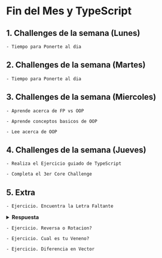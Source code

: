 # Fin del Mes y TypeScript

## 1. Challenges de la semana (Lunes)

    - Tiempo para Ponerte al dia

## 2. Challenges de la semana (Martes)

    - Tiempo para Ponerte al dia

## 3. Challenges de la semana (Miercoles)

    - Aprende acerca de FP vs OOP

    - Aprende conceptos basicos de OOP

    - Lee acerca de OOP

## 4. Challenges de la semana (Jueves)

    - Realiza el Ejercicio guiado de TypeScript

    - Completa el 3er Core Challenge

## 5. Extra

    - Ejercicio. Encuentra la Letra Faltante

<details><summary><strong>Respuesta</strong></summary>

```JavaScript

function findMissingLetter(array)
{
  const alphabet = ["A","B","C","D","E","F","G","H","I","J","K","L","M","N","O","P","Q","R","S","T","U","V","W","X","Y","Z"];
  const alfabeto = ["a","b","c","d","e","f","g","h","i","j","k","l","m","n","o","p","q","r","s","t","u","v","w","x","y","z"];
  
  
  if (alphabet.includes(array[0])) {
    let pos = alphabet.indexOf(array[0]);
    
    for (let i=0; i<array.length; i++) {
      if (!(alphabet[i+pos] === array[i])) {
        return alphabet[i+pos];
      }
    }
  } else {
    let pos = alfabeto.indexOf(array[0]);
    
    for (let i=0; i<array.length; i++) {
      if (!(alfabeto[i+pos] === array[i])) {
        return alfabeto[i+pos];
      } 
    }
  }
}

```

</details>

    - Ejercicio. Reversa o Rotacion?

    - Ejercicio. Cual es tu Veneno?

    - Ejercicio. Diferencia en Vector